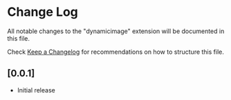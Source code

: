 # Change Log

All notable changes to the "dynamicimage" extension will be documented in this file.

Check [Keep a Changelog](http://keepachangelog.com/) for recommendations on how to structure this file.

## [0.0.1]

- Initial release
